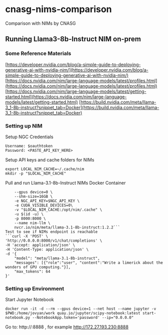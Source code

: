 # cnasg-nims-comparison
Comparison with NIMs by CNASG
## Running Llama3-8b-Instruct NIM on-prem
### Some Reference Materials
[https://developer.nvidia.com/blog/a-simple-guide-to-deploying-generative-ai-with-nvidia-nim/](https://developer.nvidia.com/blog/a-simple-guide-to-deploying-generative-ai-with-nvidia-nim/)
[https://docs.nvidia.com/nim/large-language-models/latest/profiles.html](https://docs.nvidia.com/nim/large-language-models/latest/profiles.html) 
[https://docs.nvidia.com/nim/large-language-models/latest/getting-started.html](https://docs.nvidia.com/nim/large-language-models/latest/getting-started.html) 
[https://build.nvidia.com/meta/llama-3_1-8b-instruct?snippet_tab=Docker](https://build.nvidia.com/meta/llama-3_1-8b-instruct?snippet_tab=Docker) 
### Setting up NIM
Setup NGC Credentials
```docker login nvcr.io
Username: $oauthtoken
Password: <PASTE_API_KEY_HERE>
```
Setup API keys and cache folders for NIMs
```export NGC_API_KEY=bWJhZTNocmI1a2k0ZjBycDNzaGN0YjltYWY6NzM0YThmZGEtZjk3NC00OGI4LTkyZWMtOTcyOTQxOTY5MDM2
export LOCAL_NIM_CACHE=~/.cache/nim
mkdir -p "$LOCAL_NIM_CACHE"
```
Pull and run Llama-3.1-8b-Instruct NIMs Docker Container
```docker run -it -d --rm \
    --gpus device=0 \
    --shm-size=16GB \
    -e NGC_API_KEY=$NGC_API_KEY \
    -e CUDA_VISIBLE_DEVICES=0\
    -v "$LOCAL_NIM_CACHE:/opt/nim/.cache" \
    -u $(id -u) \
    -p 8000:8000 \
    --name nim-llm \
    nvcr.io/nim/meta/llama-3.1-8b-instruct:1.2.2```
Test to see if NIMs endpoint is reachable
```curl -X 'POST' \
'http://0.0.0.0:8000/v1/chat/completions' \
-H 'accept: application/json' \
-H 'Content-Type: application/json' \
-d '{
    "model": "meta/llama-3.1-8b-instruct",
    "messages": [{"role":"user", "content":"Write a limerick about the wonders of GPU computing."}],
    "max_tokens": 64
}'
```


### Setting up Environment
Start Jupyter Notebook
```
docker run -it -d --rm --gpus device=1 --net host --name jupyter -v $PWD:/home/jovyan/work quay.io/jupyter/scipy-notebook:latest start-notebook.py --NotebookApp.token='password' --ip="0.0.0.0"
```
Go to: http://<YOUR-JUPYTER-VM-IP-ADDRESS>:8888 , for example http://172.27.193.230:8888 
